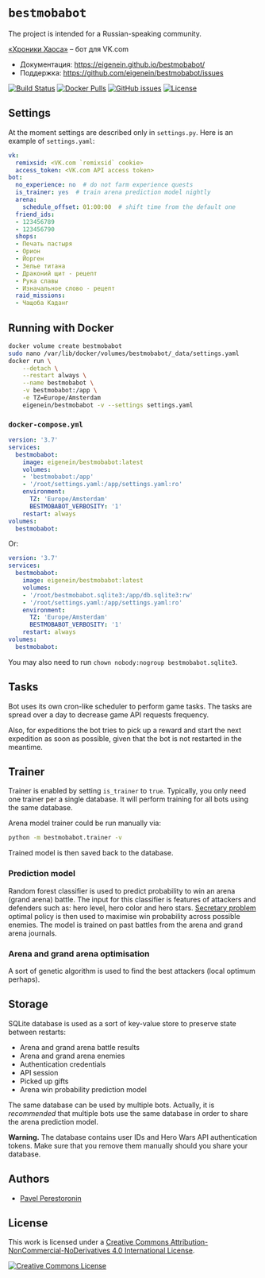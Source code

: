 # `bestmobabot`

The project is intended for a Russian-speaking community.

[«Хроники Хаоса»](https://vk.com/app5327745_209336881) – бот для VK.com

- Документация: https://eigenein.github.io/bestmobabot/
- Поддержка: https://github.com/eigenein/bestmobabot/issues

[![Build Status](https://travis-ci.com/eigenein/bestmobabot.svg?branch=master)](https://travis-ci.com/eigenein/bestmobabot)
[![Docker Pulls](https://img.shields.io/docker/pulls/eigenein/bestmobabot.svg)](https://hub.docker.com/r/eigenein/bestmobabot)
[![GitHub issues](https://img.shields.io/github/issues/eigenein/bestmobabot.svg)](https://github.com/eigenein/bestmobabot/issues)
[![License](https://img.shields.io/badge/license-CC%20BY--NC--ND%202.0-red.svg)](https://creativecommons.org/licenses/by-nc-nd/2.0/)

## Settings

At the moment settings are described only in `settings.py`. Here is an example of `settings.yaml`:

```yaml
vk:
  remixsid: <VK.com `remixsid` cookie>
  access_token: <VK.com API access token>
bot:
  no_experience: no  # do not farm experience quests
  is_trainer: yes  # train arena prediction model nightly
  arena:
    schedule_offset: 01:00:00  # shift time from the default one
  friend_ids:
  - 123456789
  - 123456790
  shops:
  - Печать пастыря
  - Орион
  - Йорген
  - Зелье титана
  - Драконий щит - рецепт
  - Рука славы
  - Изначальное слово - рецепт
  raid_missions:
  - Чащоба Каданг
```

## Running with Docker

```bash
docker volume create bestmobabot
sudo nano /var/lib/docker/volumes/bestmobabot/_data/settings.yaml
docker run \
    --detach \
    --restart always \
    --name bestmobabot \
    -v bestmobabot:/app \
    -e TZ=Europe/Amsterdam
    eigenein/bestmobabot -v --settings settings.yaml
```

### `docker-compose.yml`

```yaml
version: '3.7'
services:
  bestmobabot:
    image: eigenein/bestmobabot:latest
    volumes:
    - 'bestmobabot:/app'
    - '/root/settings.yaml:/app/settings.yaml:ro'
    environment:
      TZ: 'Europe/Amsterdam'
      BESTMOBABOT_VERBOSITY: '1'
    restart: always
volumes:
  bestmobabot:
```

Or:

```yaml
version: '3.7'
services:
  bestmobabot:
    image: eigenein/bestmobabot:latest
    volumes:
    - '/root/bestmobabot.sqlite3:/app/db.sqlite3:rw'
    - '/root/settings.yaml:/app/settings.yaml:ro'
    environment:
      TZ: 'Europe/Amsterdam'
      BESTMOBABOT_VERBOSITY: '1'
    restart: always
volumes:
  bestmobabot:
```

You may also need to run `chown nobody:nogroup bestmobabot.sqlite3`.

## Tasks

Bot uses its own cron-like scheduler to perform game tasks. The tasks are spread over a day to decrease game API requests frequency.

Also, for expeditions the bot tries to pick up a reward and start the next expedition as soon as possible, given that the bot is not restarted in the meantime.

## Trainer

Trainer is enabled by setting `is_trainer` to `true`. Typically, you only need one trainer per a single database. It will perform training for all bots using the same database.

Arena model trainer could be run manually via:

```bash
python -m bestmobabot.trainer -v
```

Trained model is then saved back to the database.

### Prediction model

Random forest classifier is used to predict probability to win an arena (grand arena) battle. The input for this classifier is features of attackers and defenders such as: hero level, hero color and hero stars. [Secretary problem](https://en.wikipedia.org/wiki/Secretary_problem) optimal policy is then used to maximise win probability across possible enemies. The model is trained on past battles from the arena and grand arena journals.

### Arena and grand arena optimisation

A sort of genetic algorithm is used to find the best attackers (local optimum perhaps).

## Storage

SQLite database is used as a sort of key-value store to preserve state between restarts:

* Arena and grand arena battle results
* Arena and grand arena enemies
* Authentication credentials
* API session
* Picked up gifts
* Arena win probability prediction model

The same database can be used by multiple bots. Actually, it is _recommended_ that multiple bots use the same database in order to share the arena prediction model.

**Warning.** The database contains user IDs and Hero Wars API authentication tokens. Make sure that you remove them manually should you share your database.

## Authors

* [Pavel Perestoronin](https://github.com/eigenein)

## License

This work is licensed under a [Creative Commons Attribution-NonCommercial-NoDerivatives 4.0 International License](http://creativecommons.org/licenses/by-nc-nd/4.0/).

[![Creative Commons License](https://i.creativecommons.org/l/by-nc-nd/4.0/88x31.png)](https://creativecommons.org/licenses/by-nc-nd/2.0/)
